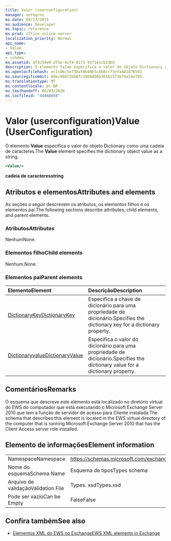 ```yaml
---
title: Valor (userconfiguration)
manager: sethgros
ms.date: 09/17/2015
ms.audience: Developer
ms.topic: reference
ms.prod: office-online-server
localization_priority: Normal
api_name:
- Value
api_type:
- schema
ms.assetid: 4f3c54e9-df5e-4cf4-8171-91f1e1cb2dbd
description: O elemento Value especifica o valor do objeto Dictionary como uma cadeia de caracteres.
ms.openlocfilehash: ec1c06c5e730af8b40b5c868cc73efa481876591
ms.sourcegitcommit: 88ec988f2bb67c1866d06b361615f3674a24e795
ms.translationtype: MT
ms.contentlocale: pt-BR
ms.lasthandoff: 06/03/2020
ms.locfileid: "44468058"
---
```

# <a name="value-userconfiguration"></a><span data-ttu-id="bfc9a-103">Valor (userconfiguration)</span><span class="sxs-lookup"><span data-stu-id="bfc9a-103">Value (UserConfiguration)</span></span>

<span data-ttu-id="bfc9a-104">O elemento **Value** especifica o valor do objeto Dictionary como uma cadeia de caracteres.</span><span class="sxs-lookup"><span data-stu-id="bfc9a-104">The **Value** element specifies the dictionary object value as a string.</span></span> 
  
```xml
<Value/>
```

<span data-ttu-id="bfc9a-105">**cadeia de caracteres**</span><span class="sxs-lookup"><span data-stu-id="bfc9a-105">**string**</span></span>

## <a name="attributes-and-elements"></a><span data-ttu-id="bfc9a-106">Atributos e elementos</span><span class="sxs-lookup"><span data-stu-id="bfc9a-106">Attributes and elements</span></span>

<span data-ttu-id="bfc9a-107">As seções a seguir descrevem os atributos, os elementos filhos e os elementos pai.</span><span class="sxs-lookup"><span data-stu-id="bfc9a-107">The following sections describe attributes, child elements, and parent elements.</span></span>
  
### <a name="attributes"></a><span data-ttu-id="bfc9a-108">Atributos</span><span class="sxs-lookup"><span data-stu-id="bfc9a-108">Attributes</span></span>

<span data-ttu-id="bfc9a-109">Nenhum</span><span class="sxs-lookup"><span data-stu-id="bfc9a-109">None.</span></span>
  
### <a name="child-elements"></a><span data-ttu-id="bfc9a-110">Elementos filho</span><span class="sxs-lookup"><span data-stu-id="bfc9a-110">Child elements</span></span>

<span data-ttu-id="bfc9a-111">Nenhum.</span><span class="sxs-lookup"><span data-stu-id="bfc9a-111">None.</span></span>
  
### <a name="parent-elements"></a><span data-ttu-id="bfc9a-112">Elementos pai</span><span class="sxs-lookup"><span data-stu-id="bfc9a-112">Parent elements</span></span>

|<span data-ttu-id="bfc9a-113">**Elemento**</span><span class="sxs-lookup"><span data-stu-id="bfc9a-113">**Element**</span></span>|<span data-ttu-id="bfc9a-114">**Descrição**</span><span class="sxs-lookup"><span data-stu-id="bfc9a-114">**Description**</span></span>|
|:-----|:-----|
|[<span data-ttu-id="bfc9a-115">DictionaryKey</span><span class="sxs-lookup"><span data-stu-id="bfc9a-115">DictionaryKey</span></span>](dictionarykey.md) <br/> |<span data-ttu-id="bfc9a-116">Especifica a chave de dicionário para uma propriedade de dicionário.</span><span class="sxs-lookup"><span data-stu-id="bfc9a-116">Specifies the dictionary key for a dictionary property.</span></span>  <br/> |
|[<span data-ttu-id="bfc9a-117">Dictionaryvalue</span><span class="sxs-lookup"><span data-stu-id="bfc9a-117">DictionaryValue</span></span>](dictionaryvalue.md) <br/> |<span data-ttu-id="bfc9a-118">Especifica o valor do dicionário para uma propriedade de dicionário.</span><span class="sxs-lookup"><span data-stu-id="bfc9a-118">Specifies the dictionary value for a dictionary property.</span></span>  <br/> |
   
## <a name="remarks"></a><span data-ttu-id="bfc9a-119">Comentários</span><span class="sxs-lookup"><span data-stu-id="bfc9a-119">Remarks</span></span>

<span data-ttu-id="bfc9a-120">O esquema que descreve este elemento está localizado no diretório virtual do EWS do computador que está executando o Microsoft Exchange Server 2010 que tem a função de servidor de acesso para Cliente instalada.</span><span class="sxs-lookup"><span data-stu-id="bfc9a-120">The schema that describes this element is located in the EWS virtual directory of the computer that is running Microsoft Exchange Server 2010 that has the Client Access server role installed.</span></span>
  
## <a name="element-information"></a><span data-ttu-id="bfc9a-121">Elemento de informações</span><span class="sxs-lookup"><span data-stu-id="bfc9a-121">Element information</span></span>

|||
|:-----|:-----|
|<span data-ttu-id="bfc9a-122">Namespace</span><span class="sxs-lookup"><span data-stu-id="bfc9a-122">Namespace</span></span>  <br/> |https://schemas.microsoft.com/exchange/services/2006/types  <br/> |
|<span data-ttu-id="bfc9a-123">Nome do esquema</span><span class="sxs-lookup"><span data-stu-id="bfc9a-123">Schema Name</span></span>  <br/> |<span data-ttu-id="bfc9a-124">Esquema de tipos</span><span class="sxs-lookup"><span data-stu-id="bfc9a-124">Types schema</span></span>  <br/> |
|<span data-ttu-id="bfc9a-125">Arquivo de validação</span><span class="sxs-lookup"><span data-stu-id="bfc9a-125">Validation File</span></span>  <br/> |<span data-ttu-id="bfc9a-126">Types. xsd</span><span class="sxs-lookup"><span data-stu-id="bfc9a-126">Types.xsd</span></span>  <br/> |
|<span data-ttu-id="bfc9a-127">Pode ser vazio</span><span class="sxs-lookup"><span data-stu-id="bfc9a-127">Can be Empty</span></span>  <br/> |<span data-ttu-id="bfc9a-128">False</span><span class="sxs-lookup"><span data-stu-id="bfc9a-128">False</span></span>  <br/> |
   
## <a name="see-also"></a><span data-ttu-id="bfc9a-129">Confira também</span><span class="sxs-lookup"><span data-stu-id="bfc9a-129">See also</span></span>

- [<span data-ttu-id="bfc9a-130">Elementos XML do EWS no Exchange</span><span class="sxs-lookup"><span data-stu-id="bfc9a-130">EWS XML elements in Exchange</span></span>](ews-xml-elements-in-exchange.md)

